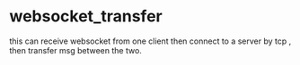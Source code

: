 # websocket_transfer
this can receive websocket from one client then connect to a server by tcp , then transfer msg between the two.
